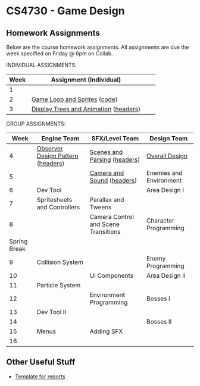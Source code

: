 CS4730 - Game Design
===============================

<a name="introduction"></a>Homework Assignments
--------------------------------------- 

Below are the course homework assignments. All assignments are due the week specified on Friday @ 6pm on Collab.

INDIVIDUAL ASSIGNMENTS:

| Week | Assignment (Individual) | | |
|--------------|------------------|------------------|------------------|
|1||||
|2|<a href="./everyone/GameLoop.pdf">Game Loop and Sprites</a> (<a href="./code/starterCode.zip">code</a>)|||
|3|<a href="./everyone/DisplayTreeAndAnimation.pdf">Display Trees and Animation</a> (<a href="./code/DisplayTreeAndAnimation.zip">headers</a>)|||

GROUP ASSIGNMENTS:

| Week | Engine Team | SFX/Level Team | Design Team |
|--------------|------------------|------------------|------------------|
|4|<a href="./engineTeam/ObserverDesignPattern.pdf">Observer Design Pattern</a> (<a href="./code/ObserverDesignPattern.zip">headers</a>)|<a href="./SFXLevelTeam/ScenesAndParsing.pdf">Scenes and Parsing</a> (<a href="./code/ScenesAndParsing.zip">headers</a>)|<a href="./designTeam/OverallDesign.pdf">Overall Design</a>|
|5||<a href="./SFXLevelTeam/cameraAndSound.pdf">Camera and Sound</a> (<a href="./sfxLevelTeam/cameraAndSound.zip">headers</a>)|Enemies and Environment|
|6|Dev Tool||Area Design I|
|7|Spritesheets and Controllers|Parallax and Tweens||
|8||Camera Control and Scene Transitions|Character Programming|
|Spring Break||||
|9|Collision System||Enemy Programming|
|10||UI Components|Area Design II|
|11|Particle System|||
|12||Environment Programming|Bosses I|
|13|Dev Tool II|||
|14|||Bosses II|
|15|Menus|Adding SFX||
|16||||


<a name="other"></a>Other Useful Stuff
---------------------------------------

- [Template for reports](./WordPaperTemplate.zip) 
